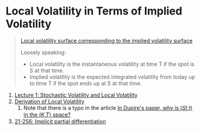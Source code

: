 Local Volatility in Terms of Implied Volatility
====

> [Local volatility surface corresponding to the implied volatility surface](https://quant.stackexchange.com/questions/16898/local-volatility-surface-corresponding-to-the-implied-volatility-surface)
> 
> Loosely speaking:
> - Local volatility is the instantaneous volatility at time T if the spot is S at that time.
> - Implied volatility is the expected integrated volatility from today up to time T if the spot ends up at S at that time.

1. [Lecture 1: Stochastic Volatility and Local Volatility](https://docplayer.net/17523808-Lecture-1-stochastic-volatility-and-local-volatility.html)
2. [Derivation of Local Volatility](https://docs.google.com/viewer?url=https://github.com/damonYuan/gitbook/blob/c52949dd3104b488096db9a2cf226371eaecd6b9/docs/Dupire%20Local%20Volatility.pdf)
   1. Note that there is a typo in the article [In Dupire's paper, why is (𝑆𝑡,𝑡) in the (𝐾,𝑇) space?](https://quant.stackexchange.com/questions/16343/in-dupires-paper-why-is-s-t-t-in-the-k-t-space/71782#71782)
3. [21-256: Implicit partial differentiation](https://www.math.cmu.edu/~cnewstea/teaching/old/teaching/21-256/implicit-partial-diff.pdf)

